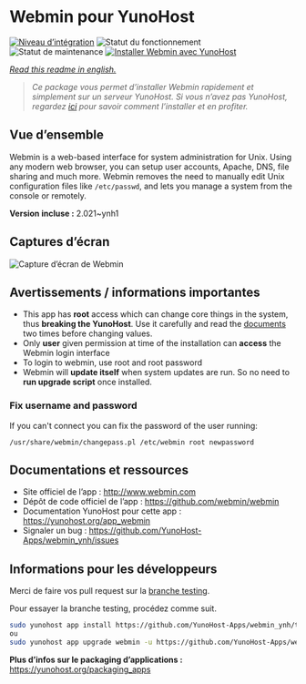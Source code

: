 <!--
N.B.: This README was automatically generated by https://github.com/YunoHost/apps/tree/master/tools/README-generator
It shall NOT be edited by hand.
-->

# Webmin pour YunoHost

[![Niveau d’intégration](https://dash.yunohost.org/integration/webmin.svg)](https://dash.yunohost.org/appci/app/webmin) ![Statut du fonctionnement](https://ci-apps.yunohost.org/ci/badges/webmin.status.svg) ![Statut de maintenance](https://ci-apps.yunohost.org/ci/badges/webmin.maintain.svg)
[![Installer Webmin avec YunoHost](https://install-app.yunohost.org/install-with-yunohost.svg)](https://install-app.yunohost.org/?app=webmin)

*[Read this readme in english.](./README.md)*

> *Ce package vous permet d’installer Webmin rapidement et simplement sur un serveur YunoHost.
Si vous n’avez pas YunoHost, regardez [ici](https://yunohost.org/#/install) pour savoir comment l’installer et en profiter.*

## Vue d’ensemble

Webmin is a web-based interface for system administration for Unix. Using any modern web browser, you can setup user accounts, Apache, DNS, file sharing and much more. Webmin removes the need to manually edit Unix configuration files like `/etc/passwd`, and lets you manage a system from the console or remotely.

**Version incluse :** 2.021~ynh1

## Captures d’écran

![Capture d’écran de Webmin](./doc/screenshots/screenshot1.gif)

## Avertissements / informations importantes

* This app has **root** access which can change core things in the system, thus **breaking the YunoHost**. Use it carefully and read the [documents](https://doxfer.webmin.com/Webmin/Main_Page) two times before changing values.
* Only **user** given permission at time of the installation can **access** the Webmin login interface
* To login to webmin, use root and root password 
* Webmin will **update itself** when system updates are run. So no need to **run upgrade script** once installed.

### Fix username and password

If you can't connect you can fix the password of the user running:
```
/usr/share/webmin/changepass.pl /etc/webmin root newpassword
```

## Documentations et ressources

* Site officiel de l’app : <http://www.webmin.com>
* Dépôt de code officiel de l’app : <https://github.com/webmin/webmin>
* Documentation YunoHost pour cette app : <https://yunohost.org/app_webmin>
* Signaler un bug : <https://github.com/YunoHost-Apps/webmin_ynh/issues>

## Informations pour les développeurs

Merci de faire vos pull request sur la [branche testing](https://github.com/YunoHost-Apps/webmin_ynh/tree/testing).

Pour essayer la branche testing, procédez comme suit.

``` bash
sudo yunohost app install https://github.com/YunoHost-Apps/webmin_ynh/tree/testing --debug
ou
sudo yunohost app upgrade webmin -u https://github.com/YunoHost-Apps/webmin_ynh/tree/testing --debug
```

**Plus d’infos sur le packaging d’applications :** <https://yunohost.org/packaging_apps>